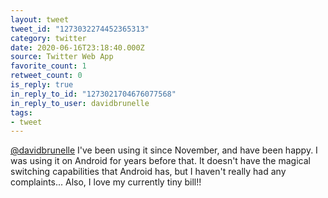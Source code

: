 ```yaml
---
layout: tweet
tweet_id: "1273032274452365313"
category: twitter
date: 2020-06-16T23:18:40.000Z
source: Twitter Web App
favorite_count: 1
retweet_count: 0
is_reply: true
in_reply_to_id: "1273021704676077568"
in_reply_to_user: davidbrunelle
tags:
- tweet
---
```


[@davidbrunelle](https://twitter.com/@davidbrunelle) I've been using it since November, and have been happy. I was using it on Android for years before that. It doesn't have the magical switching capabilities that Android has, but I haven't really had any complaints... Also, I love my currently tiny bill!!
